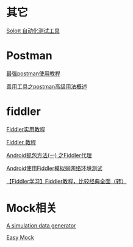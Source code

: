 # 其它

[Soloπ 自动化测试工具](https://github.com/alipay/SoloPi)

# Postman

[最强postman使用教程](https://blog.csdn.net/u013613428/column/info/37531)

[善用工具之postman高级用法概述](https://lailin.xyz/post/45050.html?hmsr=toutiao.io&utm_medium=toutiao.io&utm_source=toutiao.io)

# fiddler

[Fiddler实用教程](https://segmentfault.com/a/1190000004240812)

[Fiddler 教程](https://www.cnblogs.com/TankXiao/archive/2012/02/06/2337728.html)

[Android抓包方法(一)
之Fiddler代理](https://www.cnblogs.com/findyou/p/3491014.html)

[Android使用Fiddler模拟弱网络环境测试](https://blog.csdn.net/u010618194/article/details/76652513)

[【Fiddler学习】Fiddler教程，比较经典全面（转）](https://www.cnblogs.com/conquerorren/p/8472285.html)

# Mock相关

[A simulation data generator](https://github.com/nuysoft/Mock)

[Easy Mock](https://www.easy-mock.com/docs)





